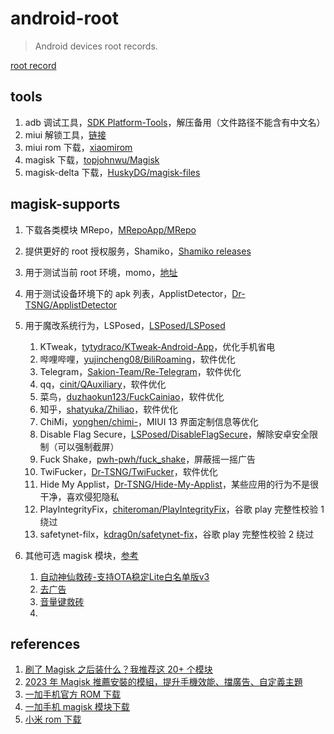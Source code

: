 # android-root
>   Android devices root records.

[root record](./root-record.md)

## tools

1.   adb 调试工具，[SDK Platform-Tools](https://developer.android.com/tools/releases/platform-tools?hl=zh-cn)，解压备用（文件路径不能含有中文名）
2.   miui 解锁工具，[链接](https://www.miui.com/unlock/index.html)
3.   miui rom 下载，[xiaomirom](https://xiaomirom.com/series/)
4.   magisk 下载，[topjohnwu/Magisk](https://github.com/topjohnwu/Magisk)
5.   magisk-delta 下载，[HuskyDG/magisk-files](https://github.com/HuskyDG/magisk-files/releases)

## magisk-supports

1.   下载各类模块 MRepo，[MRepoApp/MRepo](https://github.com/MRepoApp/MRepo)
2.   提供更好的 root 授权服务，Shamiko，[Shamiko releases](https://github.com/LSPosed/LSPosed.github.io/releases)
3.   用于测试当前 root 环境，momo，[地址](https://t.me/s/magiskalpha/517)
4.   用于测试设备环境下的 apk 列表，ApplistDetector，[Dr-TSNG/ApplistDetector](https://github.com/Dr-TSNG/ApplistDetector.git)
5.   用于魔改系统行为，LSPosed，[LSPosed/LSPosed](https://github.com/LSPosed/LSPosed.git)
     1.   KTweak，[tytydraco/KTweak-Android-App](https://github.com/tytydraco/KTweak-Android-App.git)，优化手机省电
     2.   哔哩哔哩，[yujincheng08/BiliRoaming](https://github.com/yujincheng08/BiliRoaming.git)，软件优化
     3.   Telegram，[Sakion-Team/Re-Telegram](https://github.com/Sakion-Team/Re-Telegram.git)，软件优化
     4.   qq，[cinit/QAuxiliary](https://github.com/cinit/QAuxiliary.git)，软件优化
     5.   菜鸟，[duzhaokun123/FuckCainiao](https://github.com/duzhaokun123/FuckCainiao.git)，软件优化
     6.   知乎，[shatyuka/Zhiliao](https://github.com/shatyuka/Zhiliao.git)，软件优化
     7.   ChiMi，[yonghen/chimi-](https://github.com/yonghen/chimi-)，MIUI 13 界面定制信息等优化
     8.   Disable Flag Secure，[LSPosed/DisableFlagSecure](https://github.com/LSPosed/DisableFlagSecure.git)，解除安卓安全限制（可以强制截屏）
     9.   Fuck Shake，[pwh-pwh/fuck_shake](https://github.com/pwh-pwh/fuck_shake.git)，屏蔽摇一摇广告
     10.   TwiFucker，[Dr-TSNG/TwiFucker](https://github.com/Dr-TSNG/TwiFucker.git)，软件优化
     11.   Hide My Applist，[Dr-TSNG/Hide-My-Applist](https://github.com/Dr-TSNG/Hide-My-Applist.git)，某些应用的行为不是很干净，喜欢侵犯隐私
     12.   PlayIntegrityFix，[chiteroman/PlayIntegrityFix](https://github.com/chiteroman/PlayIntegrityFix.git)，谷歌 play 完整性校验 1 绕过
     13.   safetynet-filx，[kdrag0n/safetynet-fix](https://github.com/kdrag0n/safetynet-fix.git)，谷歌 play 完整性校验 2 绕过
6.   其他可选 magisk 模块，[参考](https://magisk.suchenqaq.club/query.php?file_type=magisk&is_classification_list=true)

     1.   [自动神仙救砖-支持OTA稳定Lite白名单版v3](https://downloads1.suchenqaq.club/magisk_module/system_optimization/%E8%87%AA%E5%8A%A8%E7%A5%9E%E4%BB%99%E6%95%91%E7%A0%96-%E6%94%AF%E6%8C%81OTA%E7%A8%B3%E5%AE%9ALite%E7%99%BD%E5%90%8D%E5%8D%95%E7%89%88v3v35.zip)
     2.   [去广告](https://downloads1.suchenqaq.club/magisk_module/system_optimization/%E5%8E%BB%E5%B9%BF%E5%91%8A-%E6%A9%B4%E7%82%ABv114(115).zip)
     3.   [音量键救砖](https://downloads1.suchenqaq.club/magisk_module/tool/%E9%9F%B3%E9%87%8F%E9%94%AE%E6%9E%81%E9%80%9F%E6%95%91%E7%A0%96_19011.zip)
     4.   

## references

1.   [刷了 Magisk 之后装什么？我推荐这 20+ 个模块](https://sspai.com/post/68531)
2.   [2023 年 Magisk 推薦安裝的模組，提升手機效能、擋廣告、自定義主題](https://ivonblog.com/posts/magisk-recommended-modules/)
3.   [一加手机官方 ROM 下载](https://yun.daxiaamu.com/OnePlus_Roms/)
4.   [一加手机 magisk 模块下载](https://yun.daxiaamu.com/files/magisk%E6%A8%A1%E5%9D%97/)
5.   [小米 rom 下载](https://xiaomirom.com/series/)
